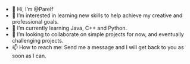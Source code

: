 - 👋 Hi, I’m @Parelf
- 👀 I’m interested in learning new skills to help achieve my creative and professional goals.
- 🌱 I’m currently learning Java, C++ and Python.
- 💞️ I’m looking to collaborate on simple projects for now, and eventually challenging projects.
- 📫 How to reach me: Send me a message and I will get back to you as soon as I can.

<!---
Parelf/Parelf is a ✨ special ✨ repository because its `README.md` (this file) appears on your GitHub profile.
You can click the Preview link to take a look at your changes.
--->
